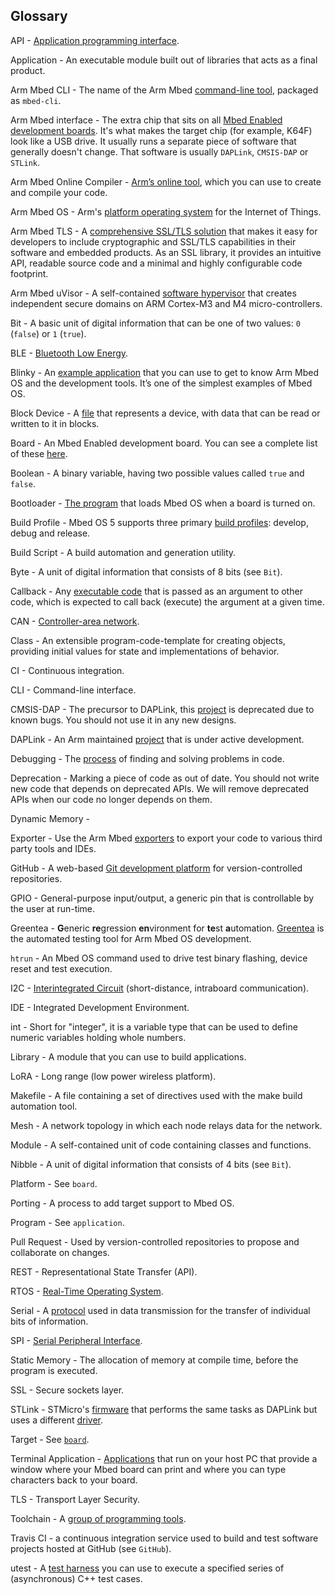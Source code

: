 ## Glossary

API - [Application programming interface](/docs/v5.6/reference/api.html).

Application - An executable module built out of libraries that acts as a final product.

Arm Mbed CLI - The name of the Arm Mbed [command-line tool](/docs/v5.6/tools/mbed-cli.html), packaged as `mbed-cli`.

Arm Mbed interface - The extra chip that sits on all [Mbed Enabled development boards](/docs/v5.6/introduction/how-mbed-works.html#architecture-diagram). It's what makes the target chip (for example, K64F) look like a USB drive. It usually runs a separate piece of software that generally doesn't change. That software is usually `DAPLink`, `CMSIS-DAP` or `STLink`.

Arm Mbed Online Compiler - [Arm’s online tool](/docs/v5.6/tools/online.html), which you can use to create and compile your code.

Arm Mbed OS - Arm's [platform operating system](https://docs.mbed.com/) for the Internet of Things.

Arm Mbed TLS - A [comprehensive SSL/TLS solution](/docs/v5.6/reference/security.html#tlss) that makes it easy for developers to include cryptographic and SSL/TLS capabilities in their software and embedded products. As an SSL library, it provides an intuitive API, readable source code and a minimal and highly configurable code footprint.

Arm Mbed uVisor - A self-contained [software hypervisor](/docs/v5.6/reference/security.html#uvisor) that creates independent secure domains on ARM Cortex-M3 and M4 micro-controllers. 

Bit - A basic unit of digital information that can be one of two values: `0` (`false`) or `1` (`true`).

BLE - [Bluetooth Low Energy](/docs/v5.6/reference/ble.html).

Blinky - An [example application](/docs/v5.6/tutorials/your-first-arm-mbed-application.html) that you can use to get to know Arm Mbed OS and the development tools. It’s one of the simplest examples of Mbed OS.

Block Device - A [file](/docs/v5.6/reference/contributing-storage.html#block-devices) that represents a device, with data that can be read or written to it in blocks.

Board - An Mbed Enabled development board. You can see a complete list of these [here](https://developer.mbed.org/platforms/).

Boolean - A binary variable, having two possible values called `true` and `false`.

Bootloader - [The program](/docs/v5.6/tutorials/creating-and-using-a-bootloader.html) that loads Mbed OS when a board is turned on.

Build Profile - Mbed OS 5 supports three primary [build profiles](/docs/v5.6/tools/mbed-cli.html#build-profiles): develop, debug and release.

Build Script - A build automation and generation utility.

Byte - A unit of digital information that consists of 8 bits (see `Bit`).

Callback - Any [executable code](/docs/v5.6/reference/api-references.html#callback) that is passed as an argument to other code, which is expected to call back (execute) the argument at a given time.

CAN - [Controller-area network](/docs/v5.6/reference/api-references.html#can).

Class - An extensible program-code-template for creating objects, providing initial values for state and implementations of behavior.

CI - Continuous integration.

CLI - Command-line interface. 

CMSIS-DAP - The precursor to DAPLink, this [project](https://github.com/mbedmicro/cmsis-dap) is deprecated due to known bugs. You should not use it in any new designs.

DAPLink - An Arm maintained [project](https://github.com/mbedmicro/DAPLink) that is under active development.

Debugging - The [process](/docs/v5.6/tools/debugging.html) of finding and solving problems in code.

Deprecation - Marking a piece of code as out of date. You should not write new code that depends on deprecated APIs. We will remove deprecated APIs when our code no longer depends on them.

Dynamic Memory - 

Exporter - Use the Arm Mbed [exporters](/docs/v5.6/tools/exporting.html#about-the-exporters) to export your code to various third party tools and IDEs.

GitHub - A web-based [Git development platform](https://github.com/armmbed/mbed-os) for version-controlled repositories.

GPIO - General-purpose input/output, a generic pin that is controllable by the user at run-time.

Greentea - **G**eneric **re**gression **en**vironment for **te**st **a**utomation. [Greentea](/docs/v5.6/tools/tools-testing.html#greentea) is the automated testing tool for Arm Mbed OS development.

`htrun` - An Mbed OS command used to drive test binary flashing, device reset and test execution.

I2C - [Interintegrated Circuit](/docs/v5.6/reference/api-references.html#i2c) (short-distance, intraboard communication).

IDE - Integrated Development Environment.

int - Short for "integer", it is a variable type that can be used to define numeric variables holding whole numbers.

Library - A module that you can use to build applications.

LoRA - Long range (low power wireless platform).

Makefile - A file containing a set of directives used with the make build automation tool. 

Mesh - A network topology in which each node relays data for the network.

Module - A self-contained unit of code containing classes and functions.

Nibble - A unit of digital information that consists of 4 bits (see `Bit`).

Platform - See `board`.

Porting - A process to add target support to Mbed OS.

Program - See `application`.

Pull Request - Used by version-controlled repositories to propose and collaborate on changes.

REST - Representational State Transfer (API).

RTOS - [Real-Time Operating System](/docs/v5.6/reference/rtos.html).

Serial - A [protocol](/docs/v5.6/reference/api-references.html#serial) used in data transmission for the transfer of individual bits of information.

SPI - [Serial Peripheral Interface](/docs/v5.6/reference/api-references.html#spi).

Static Memory - The allocation of memory at compile time, before the program is executed.

SSL - Secure sockets layer.

STLink - STMicro's [firmware](http://www.st.com/content/st_com/en/products/embedded-software/development-tool-software/stsw-link007.html) that performs the same tasks as DAPLink but uses a different [driver](http://www.st.com/content/st_com/en/products/embedded-software/development-tool-software/stsw-link009.html).

Target - See [`board`](/docs/v5.6/introduction/glossary.html#board).

Terminal Application - [Applications](/docs/v5.6/tutorials/serial-communication.html#terminal-applications) that run on your host PC that provide a window where your Mbed board can print and where you can type characters back to your board.

TLS - Transport Layer Security.

Toolchain - A [group of programming tools](/docs/v5.6/tools/exporting.html#setting-up-a-local-debug-toolchain).

Travis CI - a continuous integration service used to build and test software projects hosted at GitHub (see `GitHub`).

utest - A [test harness](/docs/v5.6/tools/tools-testing.html#utest-asynchronous-c-test-harness) you can use to execute a specified series of (asynchronous) C++ test cases.
